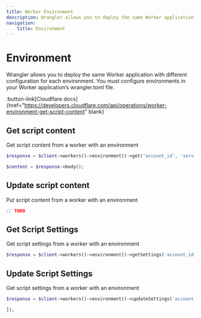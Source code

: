 ```yaml
---
title: Worker Environment
description: Wrangler allows you to deploy the same Worker application with different configuration for each environment.
navigation:
    title: Environment
---
```


# Environment

Wrangler allows you to deploy the same Worker application with different configuration for each environment. You must configure environments in your Worker application’s wrangler.toml file.

:button-link[Cloudflare docs]{href="https://developers.cloudflare.com/api/operations/worker-environment-get-script-content" blank}

## Get script content

Get script content from a worker with an environment

```php [php]
$response = $client->workers()->environment()->get('account_id', 'service_name', 'environment_name');

$content = $response->body();
```

## Update script content

Put script content from a worker with an environment

```php [php]
// TODO
```

## Get Script Settings

Get script settings from a worker with an environment

```php [php]
$response = $client->workers()->environment()->getSettings('account_id', 'service_name', 'environment_name');
```

## Update Script Settings

Get script settings from a worker with an environment

```php [php]
$response = $client->workers()->environment()->updateSettings('account_id', 'service_name', 'environment_name', [

]);
```